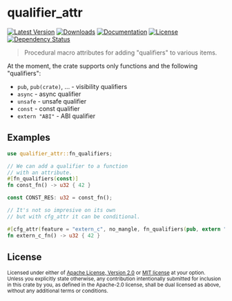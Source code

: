 # qualifier_attr

[![Latest Version](https://img.shields.io/crates/v/qualifier_attr.svg)][`qualifier_attr`]
[![Downloads](https://img.shields.io/crates/d/qualifier_attr.svg)][`qualifier_attr`]
[![Documentation](https://docs.rs/qualifier_attr/badge.svg)][`qualifier_attr`/docs]
[![License](https://img.shields.io/crates/l/qualifier_attr.svg)][`qualifier_attr`/license]
[![Dependency Status](https://deps.rs/repo/github/JohnScience/qualifier_attr/status.svg)][`qualifier_attr`/dep_status]

> Procedural macro attributes for adding "qualifiers" to various items.

At the moment, the crate supports only functions and the following "qualifiers":

* `pub`, `pub(crate)`, ... - visibility qualifiers
* `async` - async qualifier
* `unsafe` - unsafe qualifier
* `const` - const qualifier
* `extern "ABI"` - ABI qualifier

## Examples

```rust
use qualifier_attr::fn_qualifiers;

// We can add a qualifier to a function
// with an attribute.
#[fn_qualifiers(const)]
fn const_fn() -> u32 { 42 }

const CONST_RES: u32 = const_fn();

// It's not so impresive on its own
// but with cfg_attr it can be conditional.

#[cfg_attr(feature = "extern_c", no_mangle, fn_qualifiers(pub, extern "C"))]
fn extern_c_fn() -> u32 { 42 }
```

## License

<sup>
Licensed under either of <a href="LICENSE-APACHE">Apache License, Version
2.0</a> or <a href="LICENSE-MIT">MIT license</a> at your option.
</sup>

<br>

<sub>
Unless you explicitly state otherwise, any contribution intentionally submitted
for inclusion in this crate by you, as defined in the Apache-2.0 license, shall
be dual licensed as above, without any additional terms or conditions.
</sub>

[`qualifier_attr`]: https://crates.io/crates/qualifier_attr
[`qualifier_attr`/docs]: https://docs.rs/qualifier_attr
[`qualifier_attr`/license]: https://github.com/JohnScience/qualifier_attr#license
[`qualifier_attr`/dep_status]: https://deps.rs/repo/github/JohnScience/qualifier_attr
